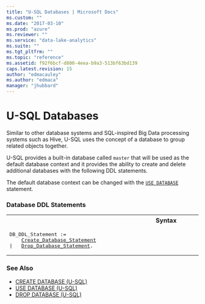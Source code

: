 ```yaml
---
title: "U-SQL Databases | Microsoft Docs"
ms.custom: ""
ms.date: "2017-03-10"
ms.prod: "azure"
ms.reviewer: ""
ms.service: "data-lake-analytics"
ms.suite: ""
ms.tgt_pltfrm: ""
ms.topic: "reference"
ms.assetid: f92f6bcf-d800-4eea-b9a3-513bf63bd139
caps.latest.revision: 15
author: "edmacauley"
ms.author: "edmaca"
manager: "jhubbard"
---
```

# U-SQL Databases
Similar to other database systems and SQL-inspired Big Data processing systems such as Hive, U-SQL uses the concept of a database to group related objects together.   
  
U-SQL provides a built-in database called `master` that will be used as the default database context and it provides the ability to create and delete additional databases with the following DDL statements.  
  
The default database context can be changed with the [`USE DATABASE`](../USQL/use-database-u-sql.md) statement.  
  
### Database DDL Statements
<table><th>Syntax</th><tr><td><pre>
DB_DDL_Statement :=                                                                                      
    <a href="create-database-u-sql.md">Create_Database_Statement</a>  
|   <a href="drop-database-u-sql.md">Drop_Database_Statement</a>.  
</pre></td></tr></table>
  
### See Also  
* [CREATE DATABASE (U-SQL)](../USQL/create-database-u-sql.md)  
* [USE DATABASE (U-SQL)](../USQL/use-database-u-sql.md)  
* [DROP DATABASE (U-SQL)](../USQL/drop-database-u-sql.md)  

